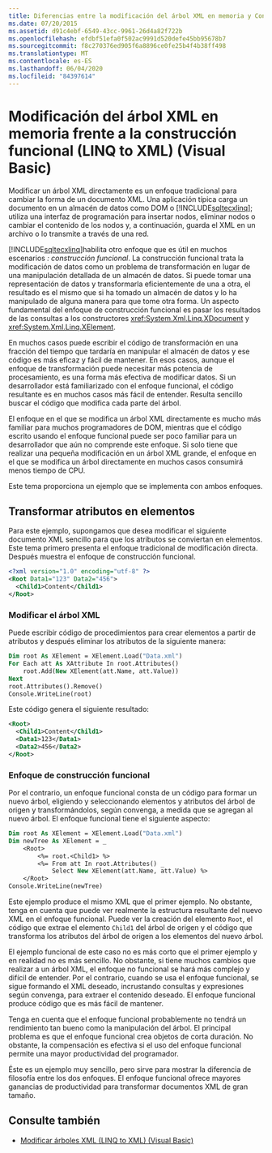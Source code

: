 ```yaml
---
title: Diferencias entre la modificación del árbol XML en memoria y Construcción funcional (LINQ to XML)
ms.date: 07/20/2015
ms.assetid: d91c4ebf-6549-43cc-9961-26d4a82f722b
ms.openlocfilehash: efdbf51efa0f502ac9991d520defe45bb95678b7
ms.sourcegitcommit: f8c270376ed905f6a8896ce0fe25b4f4b38ff498
ms.translationtype: MT
ms.contentlocale: es-ES
ms.lasthandoff: 06/04/2020
ms.locfileid: "84397614"
---
```

# <a name="in-memory-xml-tree-modification-vs-functional-construction-linq-to-xml-visual-basic"></a>Modificación del árbol XML en memoria frente a la construcción funcional (LINQ to XML) (Visual Basic)
Modificar un árbol XML directamente es un enfoque tradicional para cambiar la forma de un documento XML. Una aplicación típica carga un documento en un almacén de datos como DOM o [!INCLUDE[sqltecxlinq](~/includes/sqltecxlinq-md.md)]; utiliza una interfaz de programación para insertar nodos, eliminar nodos o cambiar el contenido de los nodos y, a continuación, guarda el XML en un archivo o lo transmite a través de una red.  
  
 [!INCLUDE[sqltecxlinq](~/includes/sqltecxlinq-md.md)]habilita otro enfoque que es útil en muchos escenarios *: construcción funcional*. La construcción funcional trata la modificación de datos como un problema de transformación en lugar de una manipulación detallada de un almacén de datos. Si puede tomar una representación de datos y transformarla eficientemente de una a otra, el resultado es el mismo que si ha tomado un almacén de datos y lo ha manipulado de alguna manera para que tome otra forma. Un aspecto fundamental del enfoque de construcción funcional es pasar los resultados de las consultas a los constructores <xref:System.Xml.Linq.XDocument> y <xref:System.Xml.Linq.XElement>.  
  
 En muchos casos puede escribir el código de transformación en una fracción del tiempo que tardaría en manipular el almacén de datos y ese código es más eficaz y fácil de mantener. En esos casos, aunque el enfoque de transformación puede necesitar más potencia de procesamiento, es una forma más efectiva de modificar datos. Si un desarrollador está familiarizado con el enfoque funcional, el código resultante es en muchos casos más fácil de entender. Resulta sencillo buscar el código que modifica cada parte del árbol.  
  
 El enfoque en el que se modifica un árbol XML directamente es mucho más familiar para muchos programadores de DOM, mientras que el código escrito usando el enfoque funcional puede ser poco familiar para un desarrollador que aún no comprende este enfoque. Si solo tiene que realizar una pequeña modificación en un árbol XML grande, el enfoque en el que se modifica un árbol directamente en muchos casos consumirá menos tiempo de CPU.  
  
 Este tema proporciona un ejemplo que se implementa con ambos enfoques.  
  
## <a name="transforming-attributes-into-elements"></a>Transformar atributos en elementos  
 Para este ejemplo, supongamos que desea modificar el siguiente documento XML sencillo para que los atributos se conviertan en elementos. Este tema primero presenta el enfoque tradicional de modificación directa. Después muestra el enfoque de construcción funcional.  
  
```xml  
<?xml version="1.0" encoding="utf-8" ?>  
<Root Data1="123" Data2="456">  
  <Child1>Content</Child1>  
</Root>  
```  
  
### <a name="modifying-the-xml-tree"></a>Modificar el árbol XML  
 Puede escribir código de procedimientos para crear elementos a partir de atributos y después eliminar los atributos de la siguiente manera:  
  
```vb  
Dim root As XElement = XElement.Load("Data.xml")  
For Each att As XAttribute In root.Attributes()  
    root.Add(New XElement(att.Name, att.Value))  
Next  
root.Attributes().Remove()  
Console.WriteLine(root)  
```  
  
 Este código genera el siguiente resultado:  
  
```xml  
<Root>  
  <Child1>Content</Child1>  
  <Data1>123</Data1>  
  <Data2>456</Data2>  
</Root>  
```  
  
### <a name="functional-construction-approach"></a>Enfoque de construcción funcional  
 Por el contrario, un enfoque funcional consta de un código para formar un nuevo árbol, eligiendo y seleccionando elementos y atributos del árbol de origen y transformándolos, según convenga, a medida que se agregan al nuevo árbol. El enfoque funcional tiene el siguiente aspecto:  
  
```vb  
Dim root As XElement = XElement.Load("Data.xml")  
Dim newTree As XElement = _  
    <Root>  
        <%= root.<Child1> %>  
        <%= From att In root.Attributes() _  
            Select New XElement(att.Name, att.Value) %>  
    </Root>  
Console.WriteLine(newTree)  
```  
  
 Este ejemplo produce el mismo XML que el primer ejemplo. No obstante, tenga en cuenta que puede ver realmente la estructura resultante del nuevo XML en el enfoque funcional. Puede ver la creación del elemento `Root`, el código que extrae el elemento `Child1` del árbol de origen y el código que transforma los atributos del árbol de origen a los elementos del nuevo árbol.  
  
 El ejemplo funcional de este caso no es más corto que el primer ejemplo y en realidad no es más sencillo. No obstante, si tiene muchos cambios que realizar a un árbol XML, el enfoque no funcional se hará más complejo y difícil de entender. Por el contrario, cuando se usa el enfoque funcional, se sigue formando el XML deseado, incrustando consultas y expresiones según convenga, para extraer el contenido deseado. El enfoque funcional produce código que es más fácil de mantener.  
  
 Tenga en cuenta que el enfoque funcional probablemente no tendrá un rendimiento tan bueno como la manipulación del árbol. El principal problema es que el enfoque funcional crea objetos de corta duración. No obstante, la compensación es efectiva si el uso del enfoque funcional permite una mayor productividad del programador.  
  
 Éste es un ejemplo muy sencillo, pero sirve para mostrar la diferencia de filosofía entre los dos enfoques. El enfoque funcional ofrece mayores ganancias de productividad para transformar documentos XML de gran tamaño.  
  
## <a name="see-also"></a>Consulte también

- [Modificar árboles XML (LINQ to XML) (Visual Basic)](modifying-xml-trees-linq-to-xml.md)
